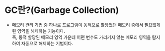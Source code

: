# GC란?(Garbage Collection)

- 메모리 관리 기법 중 하나로 프로그램이 동적으로 할당했던 메모리 중에서 필요없게 된 영역을 해제하는 기능이다. <br> 즉, 동적 할당된 메모리 영역 가운데 어떤 변수도 가리키지 않는 메모리 영역을 탐지하여 자동으로 해제하는 기법이다.
